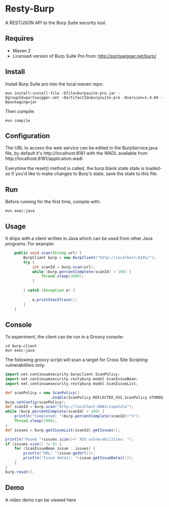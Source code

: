 # Resty-Burp
A REST/JSON API to the Burp Suite security tool.

## Requires
- Maven 2
- Licensed version of Burp Suite Pro from: http://portswigger.net/burp/

## Install
Install Burp Suite pro into the local maven repo:

	mvn install:install-file -Dfile=burpsuite-pro.jar -DgroupId=portswigger.net -DartifactId=burpsuite-pro -Dversion=1.4.04 -Dpackaging=jar

Then compile:

	mvn compile

## Configuration
The URL to access the web service can be edited in the BurpService.java file, by default it's http://localhost:8181 with the WADL available from http://localhost:8181/application.wadl

Everytime the reset() method is called, the burp.blank.state state is loaded- so if you'd like to make changes to Burp's state, save the state to this file.

## Run
Before running for the first time, compile with:

	mvn exec:java

## Usage
It ships with a client written in Java which can be used from other Java programs.
For example:

```java
	public void scan(String url) {
		BurpClient burp = new BurpClient("http://localhost:8181/");
		try {
			int scanId = burp.scan(url);
			while (burp.percentComplete(scanId) < 100) {
				Thread.sleep(3000);
			}
			
		} catch (Exception e) {
			
			e.printStackTrace();
		}
	}
```

## Console
To experiment, the client can be run in a Groovy console:
	
	cd burp-client
	mvn exec:java
	
The following groovy script will scan a target for Cross Site Scripting vulnerabilities only:
```groovy
import net.continuumsecurity.burpclient.ScanPolicy;
import net.continuumsecurity.restyburp.model.ScanIssueBean;
import net.continuumsecurity.restyburp.model.ScanIssueList;

def scanPolicy = new ScanPolicy()
                    .enable(ScanPolicy.REFLECTED_XSS,ScanPolicy.STORED_XSS).getPolicy();
burp.setConfig(scanPolicy);
def scanId = burp.scan("http://localhost:8081/ispatula");
while (burp.percentComplete(scanId) < 100) {
    println("Completed: "+burp.percentComplete(scanId)+"%");
    Thread.sleep(2000);
}
def issues = burp.getIssueList(scanId).getIssues();

println("Found "+issues.size()+" XSS vulnerabilities: ");
if (issues.size() != 0) {
    for (ScanIssueBean issue : issues) {
        println("URL: "+issue.getUrl());
        println("Issue detail: "+issue.getIssueDetail());
    }
}
burp.reset();
```
## Demo

A video demo can be viewed here